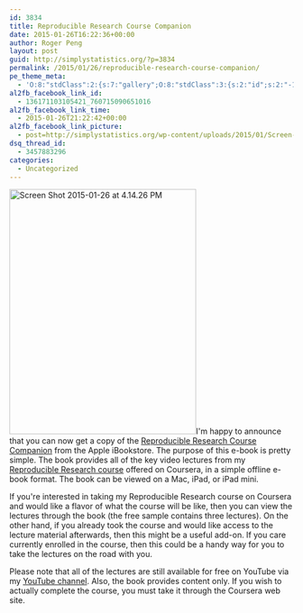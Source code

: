 ```yaml
---
id: 3834
title: Reproducible Research Course Companion
date: 2015-01-26T16:22:36+00:00
author: Roger Peng
layout: post
guid: http://simplystatistics.org/?p=3834
permalink: /2015/01/26/reproducible-research-course-companion/
pe_theme_meta:
  - 'O:8:"stdClass":2:{s:7:"gallery";O:8:"stdClass":3:{s:2:"id";s:2:"-1";s:5:"width";s:0:"";s:6:"height";s:0:"";}s:5:"video";O:8:"stdClass":1:{s:2:"id";s:2:"-1";}}'
al2fb_facebook_link_id:
  - 136171103105421_760715090651016
al2fb_facebook_link_time:
  - 2015-01-26T21:22:42+00:00
al2fb_facebook_link_picture:
  - post=http://simplystatistics.org/wp-content/uploads/2015/01/Screen-Shot-2015-01-26-at-4.14.26-PM-779x1024.png
dsq_thread_id:
  - 3457883296
categories:
  - Uncategorized
---
```

<a href="https://itunes.apple.com/us/book/reproducible-research/id961495566?ls=1&mt=13" rel="https://itunes.apple.com/us/book/reproducible-research/id961495566?ls=1&mt=13"><img class="alignright wp-image-3838" src="http://simplystatistics.org/wp-content/uploads/2015/01/Screen-Shot-2015-01-26-at-4.14.26-PM-779x1024.png" alt="Screen Shot 2015-01-26 at 4.14.26 PM" width="331" height="435" srcset="http://simplystatistics.org/wp-content/uploads/2015/01/Screen-Shot-2015-01-26-at-4.14.26-PM-228x300.png 228w, http://simplystatistics.org/wp-content/uploads/2015/01/Screen-Shot-2015-01-26-at-4.14.26-PM-779x1024.png 779w, http://simplystatistics.org/wp-content/uploads/2015/01/Screen-Shot-2015-01-26-at-4.14.26-PM-152x200.png 152w, http://simplystatistics.org/wp-content/uploads/2015/01/Screen-Shot-2015-01-26-at-4.14.26-PM.png 783w" sizes="(max-width: 331px) 100vw, 331px" /></a>I'm happy to announce that you can now get a copy of the <a title="Reproducible Research Course Companion" href="https://itunes.apple.com/us/book/reproducible/id961495566?ls=1&mt=13" target="_blank">Reproducible Research Course Companion</a> from the Apple iBookstore. The purpose of this e-book is pretty simple. The book provides all of the key video lectures from my <a title="JHU/Coursera Reproducible Research Course " href="https://www.coursera.org/course/repdata" target="_blank">Reproducible Research course</a> offered on Coursera, in a simple offline e-book format. The book can be viewed on a Mac, iPad, or iPad mini.

If you're interested in taking my Reproducible Research course on Coursera and would like a flavor of what the course will be like, then you can view the lectures through the book (the free sample contains three lectures). On the other hand, if you already took the course and would like access to the lecture material afterwards, then this might be a useful add-on. If you care currently enrolled in the course, then this could be a handy way for you to take the lectures on the road with you.

Please note that all of the lectures are still available for free on YouTube via my <a href="https://www.youtube.com/channel/UCZA0RbbSK1IXeeJysKYRWuQ" target="_blank">YouTube channel</a>. Also, the book provides content only. If you wish to actually complete the course, you must take it through the Coursera web site.